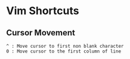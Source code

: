 # Vim Shortcuts

## Cursor Movement

	^ : Move cursor to first non blank character
	0 : Move cursor to the first column of line
